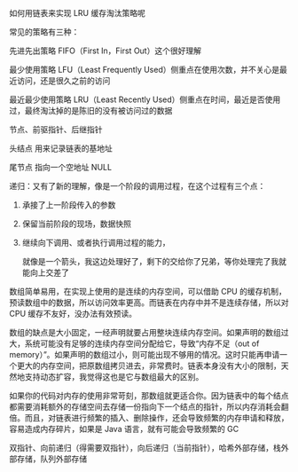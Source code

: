 



如何用链表来实现 LRU 缓存淘汰策略呢





常见的策略有三种：

先进先出策略 FIFO（First In，First Out）这个很好理解

最少使用策略 LFU（Least Frequently Used）侧重点在使用次数，并不关心是最近访问，还是很久之前的访问

最近最少使用策略 LRU（Least Recently Used）侧重点在时间，最近是否使用过，最终淘汰掉的是陈旧的没有被访问过的数据



节点、前驱指针、后继指针

头结点 用来记录链表的基地址

尾节点 指向一个空地址 NULL





递归：又有了新的理解，像是一个阶段的调用过程，在这个过程有三个点：

1. 承接了上一阶段传入的参数

2. 保留当前阶段的现场，数据快照

3. 继续向下调用、或者执行调用过程的能力，

   就像是一个箭头，我这边处理好了，剩下的交给你了兄弟，等你处理完了我就能向上交差了

数组简单易用，在实现上使用的是连续的内存空间，可以借助 CPU 的缓存机制，预读数组中的数据，所以访问效率更高。而链表在内存中并不是连续存储，所以对 CPU 缓存不友好，没办法有效预读。

数组的缺点是大小固定，一经声明就要占用整块连续内存空间。如果声明的数组过大，系统可能没有足够的连续内存空间分配给它，导致“内存不足（out of memory）”。如果声明的数组过小，则可能出现不够用的情况。这时只能再申请一个更大的内存空间，把原数组拷贝进去，非常费时。链表本身没有大小的限制，天然地支持动态扩容，我觉得这也是它与数组最大的区别。

如果你的代码对内存的使用非常苛刻，那数组就更适合你。因为链表中的每个结点都需要消耗额外的存储空间去存储一份指向下一个结点的指针，所以内存消耗会翻倍。而且，对链表进行频繁的插入、删除操作，还会导致频繁的内存申请和释放，容易造成内存碎片，如果是 Java 语言，就有可能会导致频繁的 GC





双指针、向前递归（得需要双指针），向后递归（当前指针），哈希外部存储，栈外部存储，队列外部存储



